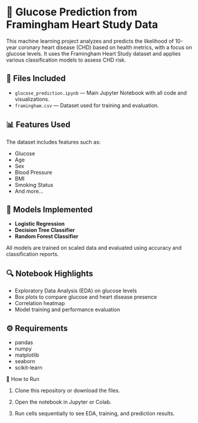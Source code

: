 # 💉 Glucose Prediction from Framingham Heart Study Data

This machine learning project analyzes and predicts the likelihood of 10-year coronary heart disease (CHD) based on health metrics, with a focus on glucose levels. It uses the Framingham Heart Study dataset and applies various classification models to assess CHD risk.

## 📁 Files Included

- `glucose_prediction.ipynb` — Main Jupyter Notebook with all code and visualizations.
- `framingham.csv` — Dataset used for training and evaluation.

## 📊 Features Used

The dataset includes features such as:
- Glucose
- Age
- Sex
- Blood Pressure
- BMI
- Smoking Status
- And more...

## 🧠 Models Implemented

- **Logistic Regression**
- **Decision Tree Classifier**
- **Random Forest Classifier**

All models are trained on scaled data and evaluated using accuracy and classification reports.

## 🔍 Notebook Highlights

- Exploratory Data Analysis (EDA) on glucose levels
- Box plots to compare glucose and heart disease presence
- Correlation heatmap
- Model training and performance evaluation

## ⚙️ Requirements

- pandas
- numpy
- matplotlib
- seaborn
- scikit-learn

🚀 How to Run
1. Clone this repository or download the files.

2. Open the notebook in Jupyter or Colab.

3. Run cells sequentially to see EDA, training, and prediction results.
